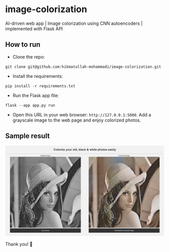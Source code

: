 # image-colorization
AI-driven web app | Image colorization using CNN autoencoders | implemented with Flask API 

## How to run

- Clone the repo:
```
git clone git@github.com:hikmatullah-mohammadi/image-colorization.git
````

- Install the requirements:
```
pip install -r requirements.txt
````

- Run the Flask app file:
```
flask --app app.py run
````

- Open this URL in your web browser: `http://127.0.0.1:5000`. Add a grayscale image to the web page and enjoy colorized photos.

## Sample result
![Sample result](https://github.com/hikmatullah-mohammadi/image-colorization/blob/main/scr-shot.png?raw=true)

Thank you! 🙌